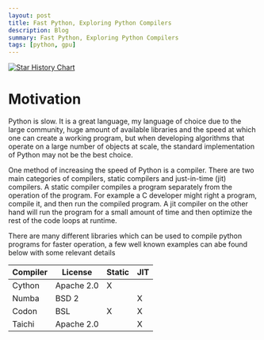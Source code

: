 ```yaml
---
layout: post
title: Fast Python, Exploring Python Compilers
description: Blog
summary: Fast Python, Exploring Python Compilers
tags: [python, gpu]
---
```




[![Star History Chart](https://api.star-history.com/svg?repos=numba/numba,taichi-dev/taichi,exaloop/codon,cython/cython&type=Date)](https://star-history.com/#numba/numba&taichi-dev/taichi&exaloop/codon&cython/cython&Date)

# Motivation

Python is slow.  It is a great language, my language of choice due to the large community, huge amount of available libraries and the speed at which one can create a working program, but when developing algorithms that operate on a large number of objects at scale, the standard implementation of Python may not be the best choice.

One method of increasing the speed of Python is a compiler.  There are two main categories of compilers, static compilers and just-in-time (jit) compilers.  A static compiler compiles a program separately from the operation of the program.  For example a C developer might right a program, compile it, and then run the compiled program.  A jit compiler on the other hand will run the program for a small amount of time and then optimize the rest of the code loops at runtime.  

There are many different libraries which can be used to compile python programs for faster operation, a few well known examples can abe found below with some relevant details

| Compiler    | License     | Static      | JIT         |
| ----------- | ----------- | ----------- | ----------- |
| Cython      | Apache 2.0  | X           |             |
| Numba       | BSD 2       |             | X           |
| Codon       | BSL         | X           | X           |
| Taichi      | Apache 2.0  |             | X           |
